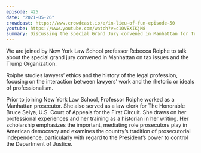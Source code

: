 ```yaml
---
episode: 425
date: "2021-05-26"
crowdcast: https://www.crowdcast.io/e/in-lieu-of-fun-episode-50
youtube: https://www.youtube.com/watch?v=c1OVBXIKjM8
summary: Discussing the special Grand Jury convened in Manhattan for Trump Organization tax issues
---
```

We are joined by New York Law School professor Rebecca Roiphe to talk about the special grand jury convened in Manhattan on tax issues and the Trump Organization. 

Roiphe studies lawyers’ ethics and the history of the legal profession, focusing on the interaction between lawyers’ work and the rhetoric or ideals of professionalism.

Prior to joining New York Law School, Professor Roiphe worked as a Manhattan prosecutor. She also served as a law clerk for The Honorable Bruce Selya, U.S. Court of Appeals for the First Circuit. She draws on her professional experiences and her training as a historian in her writing. Her scholarship emphasizes the important, mediating role prosecutors play in American democracy and examines the country’s tradition of prosecutorial independence, particularly with regard to the President’s power to control the Department of Justice.
